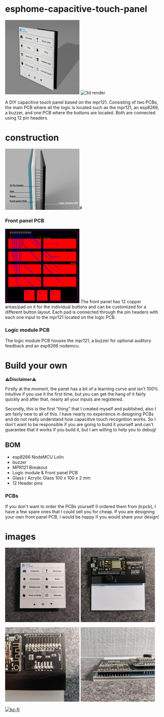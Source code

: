 # esphome-capacitive-touch-panel
<p float="left">

<img src="/docs/images/capacitive-touch-panel_3d.png" alt="3d render" width="48%">
<img src="/docs/images/touch-panel.gif" alt="3d render" width="48%">
</p>

A DIY capacitive touch panel based on the mpr121. Consisting of two PCBs, the main PCB where all the logic is located such as the mpr121, an esp8266, a buzzer, and one PCB where the buttons are located. Both are connected using 12 pin headers.

# construction
<img src="/docs/images/construction.png" alt="construction" width="48%">#

### Front panel PCB
<img src="/pcb/front panel/front panel_2021-10-22.svg" alt="construction" width="48%">
The front panel has 12 copper areas/pad on it for the individual buttons and can be customized for a different button layout. Each pad is connected through the pin headers with each one input to the mpr121 located on the logic PCB. 

### Logic module PCB
The logic module PCB houses the mpr121, a buzzer for optional auditory feedback and an esp8266 nodemcu.



# Build your own

**⚠️Disclaimer⚠️**

Firstly at the moment, the panel has a bit of a learning curve and isn't 100% intuitive if you use it the first time, but you can get the hang of it fairly quickly and after that, nearly all your inputs are registered. 

Secondly, this is the first "thing" that I created myself and published, also I am fairly new to all of this. I have nearly no experience in designing PCBs and do not really understand how capacitive touch recognition works. So I don't want to be responsible if you are going to build it yourself and can't guarantee that it works if you build it, but I am willing to help you to debug!

## BOM

- esp8266 NodeMCU Lolin 
- buzzer
- MPR121 Breakout
- Logic module & Front panel PCB
- Glass / Acrylic Glass 100 x 100 x 2 mm
- 12 Header pins

### PCBs
If you don't want to order the PCBs yourself (I ordered them from jlcpcb), I have a few spare ones that I could sell you for cheap.
If you are designing your own front panel PCB, I would be happy if you would share your design!

# images
<p float="left">

<img src="/docs/images/1.jpg" alt="3d render" width="48%">
<img src="/docs/images/2.jpg" alt="3d render" width="48%">
</p>
<p float="left">

<img src="/docs/images/3.jpg" alt="3d render" width="48%">
<img src="/docs/images/4.jpg" alt="3d render" width="48%">
</p>

[![ko-fi](https://ko-fi.com/img/githubbutton_sm.svg)](https://ko-fi.com/X8X26OSL2)
